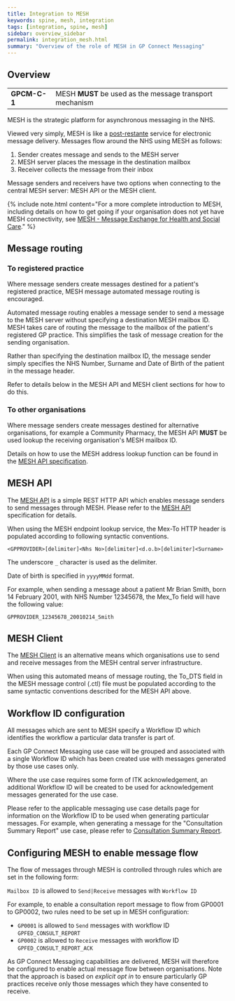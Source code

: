 ```yaml
---
title: Integration to MESH
keywords: spine, mesh, integration
tags: [integration, spine, mesh]
sidebar: overview_sidebar
permalink: integration_mesh.html
summary: "Overview of the role of MESH in GP Connect Messaging"
---
```


## Overview ##

<table class="requirement-box">
  <tr>
    <td><strong>GPCM-C-1</strong></td>
    <td>MESH <strong>MUST</strong> be used as the message transport mechanism</td>
  </tr>
</table>

MESH is the strategic platform for asynchronous messaging in the NHS.

Viewed very simply, MESH is like a [post-restante](https://en.wikipedia.org/wiki/Poste_restante) service for electronic message delivery. Messages flow around the NHS using MESH as follows:

1. Sender creates message and sends to the MESH server
2. MESH server places the message in the destination mailbox
3. Receiver collects the message from their inbox

Message senders and receivers have two options when connecting to the central MESH server: MESH API or the MESH client.

{% include note.html content="For a more complete introduction to MESH, including details on how to get going if your organisation does not yet have MESH connectivity, see [MESH - Message Exchange for Health and Social Care](https://digital.nhs.uk/services/message-exchange-for-social-care-and-health-mesh)." %} 


## Message routing ##

### To registered practice ###

Where message senders create messages destined for a patient's registered practice, MESH message automated message routing is encouraged.

Automated message routing enables a message sender to send a message to the MESH server without specifying a destination MESH mailbox ID. MESH takes care of routing the message to the mailbox of the patient's registered GP practice. This simplifies the task of message creation for the sending organisation.

Rather than specifying the destination mailbox ID, the message sender simply specifies the NHS Number, Surname and Date of Birth of the patient in the message header.

Refer to details below in the MESH API and MESH client sections for how to do this. 

### To other organisations ###

Where message senders create messages destined for alternative organisations, for example a Community Pharmacy, the MESH API **MUST** be used lookup the receiving organisation's MESH mailbox ID.

Details on how to use the MESH address lookup function can be found in the [MESH API specification](https://digital.nhs.uk/developer/api-catalogue/message-exchange-for-social-care-and-health-api#api-Endpoints-meshAddressLookup-0).

## MESH API ##

The [MESH API](https://digital.nhs.uk/developer/api-catalogue/message-exchange-for-social-care-and-health-api#api-description__overview) is a simple REST HTTP API which enables message senders to send messages through MESH. Please refer to the [MESH API](https://digital.nhs.uk/developer/api-catalogue/message-exchange-for-social-care-and-health-api#api-description__overview) specification for details.

When using the MESH endpoint lookup service, the Mex-To HTTP header is populated according to following syntactic conventions.

`<GPPROVIDER>[delimiter]<Nhs No>[delimiter]<d.o.b>[delimiter]<Surname>`

The underscore `_` character is used as the delimiter.

Date of birth is specified in `yyyyMMdd` format.

For example, when sending a message about a patient Mr Brian Smith, born 14 February 2001, with NHS Number 12345678, the Mex_To field will have the following value:

`GPPROVIDER_12345678_20010214_Smith`


## MESH Client ##

The [MESH Client](https://digital.nhs.uk/services/message-exchange-for-social-care-and-health-mesh/mesh-guidance-hub/client-user-guide#how-to-send-a-mesh-message) is an alternative means which organisations use to send and receive messages from the MESH central server infrastructure.

When using this automated means of message routing, the To_DTS field in the MESH message control (.ctl) file must be populated according to the same syntactic conventions described for the MESH API above.


## Workflow ID configuration ##

All messages which are sent to MESH specify a Workflow ID which identifies the workflow a particular data transfer is part of.

Each GP Connect Messaging use case will be grouped and associated with a single Workflow ID which has been created use with messages generated by those use cases only. 

Where the use case requires some form of ITK acknowledgement, an additional Workflow ID will be created to be used for acknowledgement messages generated for the use case.

Please refer to the applicable messaging use case details page for information on the Workflow ID to be used when generating particular messages. For example, when generating a message for the "Consultation Summary Report" use case, please refer to [Consultation Summary Report](senddocument_fedcon_mesh.html).

## Configuring MESH to enable message flow ##

The flow of messages through MESH is controlled through rules which are set in the following form:

`Mailbox ID` is allowed to `Send|Receive` messages with `Workflow ID`

For example, to enable a consultation report message to flow from GP0001 to GP0002, two rules need to be set up in MESH configuration:

- `GP0001` is allowed to `Send` messages with workflow ID `GPFED_CONSULT_REPORT`
- `GP0002` is allowed to `Receive` messages with workflow ID `GPFED_CONSULT_REPORT_ACK`

As GP Connect Messaging capabilities are delivered, MESH will therefore be configured to enable actual message flow between organisations. Note that the approach is based on *explicit opt in* to ensure particularly GP practices receive only those messages which they have consented to receive. 



